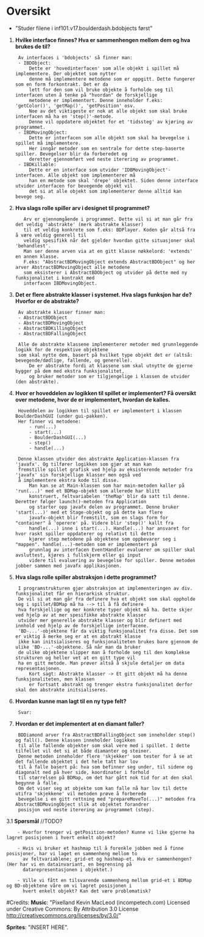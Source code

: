 # Oversikt
- "Studer filene i inf101.v17.boulderdash.bdobjects først"
1. **Hvilke interface finnes? Hva er sammenhengen mellom dem og hva brukes de til?**

        Av interfaces i 'bdobjects' så finner man:
        - IBDObject: 
            Dette er 'hovedinterfacen' som alle objekt i spillet må implementere. Der objektet som nytter
            denne må implementere metodene som er oppgitt. Dette fungerer som en form forkontrakt. Det er da
            lett for den som vil bruke objekte å forholde seg til interfacen uten å tenke på "hvordan" de forskjellige
            metodene er implementert. Denne inneholder f.eks: 'getColor()', 'getMap()', 'getPosition' osv.
            Noe av det viktigeste er nok at alle objekt som skal bruke interfacen må ha en 'step()'-metode.
            Denne vil oppdatere objektet for et 'tidssteg' av kjøring av programmet. 
        - IBDMovingObject: 
            Dette er interfacen som alle objekt som skal ha bevegelse i spillet må implementere.
            Her inngår metoder som en sentrale for dette step-baserte spiller. Bevegelser blir da forberedet og 
            deretter gjennomført ved neste iterering av programmet.
        - IBDKillable:
            Dette er en interface som utvider 'IDBMovingObject'-interfacen. Alle objekt som implementerer må 
            han en metode som skal 'drepe' objektet. Siden denne interface utvider interfacen for bevegende objekt vil 
            det si at alle objekt som implementerer denne alltid kan bevege seg.
         
2. **Hva slags rolle spiller arv i designet til programmet?**
            
          Arv er gjennomgående i programmet. Dette vil si at man går fra det veldig 'abstrakte' (merk abstrakte klasser) 
          til et veldig konkrete som f.eks: BDPlayer. Koden går altså fra å være veldig generell til 
          veldig spesifikk når det gjelder hvordan gitte situasjoner skal 'behandlest'.
          Man ser denne arven via at en gitt klasse nøkkelord: 'extends' en annen klasse.
          F.eks: "AbstractBDMovingObject extends AbstractBDObject" og her arver AbstractBDMovingObject alle metodene
          som eksisterer i AbstractBDObject og utvider på dette med ny funksjonalitet i kontrakt med 
          interfacen IBDMovingObject.
   
3. **Det er flere abstrakte klasser i systemet. Hva slags funksjon har de? Hvorfor er de abstrakte?**

        Av abstrakte klasser finner man:
        - AbstractBDObject       
        - AbstractBDMovingObject          
        - AbstractBDKillingObject          
        - AbstractBDFallingObject
        
        Alle de abstrakte klassene implementerer metoder med grunnleggende logikk for de respektive objektene
        som skal nytte dem, basert på hvilket type objekt det er (altså: bevegende/dødlige, fallende, og generelle). 
            De er abstrakte fordi at klassene som skal utnytte de gjerne bygger på dem med ekstra funksjonalitet,
            og bruker metoder som er tilgjengelige i klassen de utvider (den abstrakte).           
   
4. **Hvor er hoveddelen av logikken til spillet er implementert? Få oversikt over metodene, hvor de er implementert, hvordan de kalles.**
   
        Hoveddelen av logikken til spillet er implementert i klassen BoulderDashGUI (under gui-pakken).
        Her finner vi metodene:
            - run(...)
            - start(...)
            - BoulderDashGUI(...)
            - step()
            - handle(...)
            
        Denne klassen utvider den abstrakte Application-klassen fra 'javafx'. Og tilfører logikken som gjør at man kan
        fremstille spillet grafisk ved hjelp av eksisterende metoder fra 'javafx' sin forskjellige klasser men også ved
        å implementere ekstra kode til disse.
            Man kan se at Main-klassen som har main-metoden kaller på 'run(...)' med et BDMap-objekt som allerede har blitt
            konstruert, feltvariabelen 'theMap' blir da satt til denne. Deretter følger launch()-metoden fra Application
            og starter opp javafx delen av programmet. Denne bruker 'start(...)' med et Stage-objekt og på dette kan flere
            javafx-objekt blir fremstilt, som en slags form for "container" å 'operere' på. Videre blir 'step()' kallt fra
            handle(...) inne i start(...). Handle(...) har ansvaret for hvor raskt spiller oppdaterer og relativt til dette
            kjører step metodene på objektene som oppbevarer seg i "mappen". handle(...)-metoden som er implementert på
            grunnlag av interfacen EventHandler evaluerer om spiller skal avsluttest, kjøres i fullskjerm eller gi input
            videre til evaluering av bevegelse for spiller. Denne metoden jobber sammen med javafx applikasjonen.  
        
5. **Hva slags rolle spiller abstraksjon i dette programmet?**
        
        I programstrukturen gjør abstraksjon at implementeringen av div. funksjonalitet får en hierarkisk struktur. 
        De vil si at man går fra definere hva et objekt som skal oppholde seg i spillet/BDMap må ha --> til å få definere 
        hva forskjellige og mer konkrete typer objekt må ha. Dette skjer ved hjelp av at mer spesifikke abstrakte klasser 
        utvider mer generelle abstrakte klasser og blir definert med innhold ved hjelp av de forskjellige interfacene. 
        'BD-...'-objektene får da viktig funksjonalitet fra disse. Det som er viktig å merke seg er at en abstrakt klasse 
        ikke kan initsialiseres og funksjonaliteten brukes bare gjennom de ulike 'BD-...'-objektene. Så når man da bruker 
        de ulike objektene slipper man å forholde seg til den komplekse strukturen og heller vet at en gitt type vil 
        ha en gitt metode. Man prøver altså å skjule detaljer om data representasjonen.
            Kort sagt: Abstrakte klasser -> Et gitt objekt må ha denne funksjonaliteten, men klassen 
            er fortsatt abstrakt og trenger ekstra funksjonalitet derfor skal den abstrakte initsialiseres.
        
6. **Hvordan kunne man lagt til en ny type felt?**
        
        Svar:
        
7. **Hvordan er det implementert at en diamant faller?**
        
        BDDiamond arver fra AbstractBDFallingObject som inneholder step() og fall(). Denne klassen inneholder logikken
        til alle fallende objekter som skal vere med i spillet. I dette tilfellet vil det si at både diamanter og steiner.
        Denne metoden inneholder flere 'skjekker' som tester for å se at det fallende objektet i det hele tatt har lov 
        til å falle basert på: hva som befinner seg under, til sidene og diagonalt ned på hver side, koordinater i forhold
        til størrelsen på BDMap, om det har gått nok tid for at den skal begynne å falle.
        Om det viser seg at objekte som kan falle nå har lov til dette utifra 'skjekkene' vil metoden prøve å forberede
        bevegelse i en gitt rettning med "prepareMoveTo(...)" metoden fra AbstractBDMovingObject slik at objektet forandrer
        posisjon ved neste iterering av programmet (step).
        
   
3.1     **Spørsmål** //TODO?
        
        - Hvorfor trenger vi getPosition-metoden? Kunne vi like gjerne ha lagret posisjonen i hvert enkelt objekt?
          
        - Hvis vi bruker et hashmap til å forenkle jobben med å finne posisjoner, har vi laget en sammenheng mellom to 
          av feltvariablene; grid-et og hashmap-et. Hva er sammenhengen? (Her har vi en datainvariant, en begrensing på 
          datarepresentasjonen i objektet.)
          
        - Ville vi fått en tilsvarende sammenheng mellom grid-et i BDMap og BD-objektene våre om vi lagret posisjonen i 
          hvert enkelt objekt? Kan det være problematisk?
          

   #Credits:
   **Music**: "Pixelland Kevin MacLeod (incompetech.com)
           Licensed under Creative Commons: By Attribution 3.0 License
           http://creativecommons.org/licenses/by/3.0/"
           
   **Sprites**: "INSERT HERE".